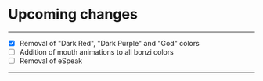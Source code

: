 # Upcoming changes

<hr>

- [x] Removal of "Dark Red", "Dark Purple" and "God" colors
- [ ] Addition of mouth animations to all bonzi colors
- [ ] Removal of eSpeak

<hr>
